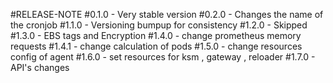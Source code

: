 #RELEASE-NOTE
#0.1.0 - Very stable version
#0.2.0 - Changes the name of the cronjob
#1.1.0 - Versioning bumpup for consistency
#1.2.0 - Skipped
#1.3.0 - EBS tags and Encryption
#1.4.0 - change prometheus memory requests
#1.4.1 - change calculation of pods
#1.5.0 - change resources config of agent
#1.6.0 - set resources for ksm , gateway , reloader
#1.7.0 - API's changes
